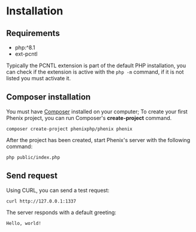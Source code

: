 # Installation

## Requirements

- php:^8.1
- ext-pcntl

Typically the PCNTL extension is part of the default PHP installation, you can check if the extension is active with the `php -m` command, if it is not listed you must activate it.

## Composer installation

You must have [Composer](https://getcomposer.org/) installed on your computer; To create your first Phenix project, you can run Composer's **create-project** command.

```
composer create-project phenixphp/phenix phenix
```

After the project has been created, start Phenix's server with the following command:

```
php public/index.php
```

## Send request

Using CURL, you can send a test request:

```
curl http://127.0.0.1:1337
```

The server responds with a default greeting:

```
Hello, world!
```